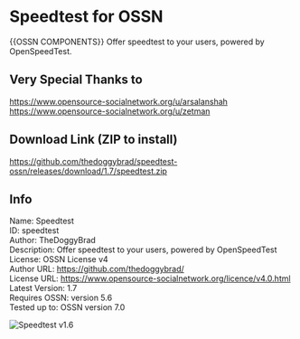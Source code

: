 # Speedtest for OSSN
{{OSSN COMPONENTS}} Offer speedtest to your users, powered by OpenSpeedTest.

## Very Special Thanks to
https://www.opensource-socialnetwork.org/u/arsalanshah
<br>
https://www.opensource-socialnetwork.org/u/zetman

## Download Link (ZIP to install)
https://github.com/thedoggybrad/speedtest-ossn/releases/download/1.7/speedtest.zip

## Info
Name: Speedtest
<br>
ID: speedtest
<br>
Author: TheDoggyBrad
<br>
Description: Offer speedtest to your users, powered by OpenSpeedTest
<br>
License: OSSN License v4
<br>
Author URL: https://github.com/thedoggybrad/
<br>
License URL: https://www.opensource-socialnetwork.org/licence/v4.0.html
<br>
Latest Version: 1.7
<br>
Requires OSSN: version 5.6
<br>
Tested up to: OSSN version 7.0


![Speedtest v1.6](https://picallow.com/wp-content/uploads/2023/05/2023-05-27_647184436eb50_screencap.png)
